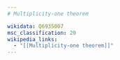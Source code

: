 ```yaml
---
# Multiplicity-one theorem

wikidata: Q6935007
msc_classification: 20
wikipedia_links:
  - "[[Multiplicity-one theorem]]"
---
```

